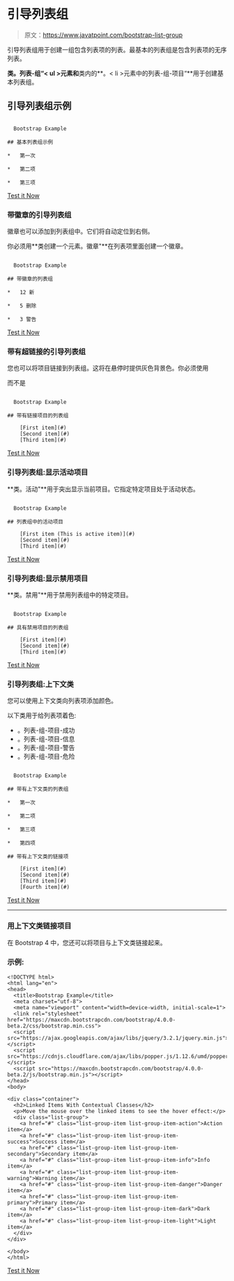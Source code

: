 # 引导列表组

> 原文：<https://www.javatpoint.com/bootstrap-list-group>

引导列表组用于创建一组包含列表项的列表。最基本的列表组是包含列表项的无序列表。

**类。列表-组“< ul >元素和**类内的**。< li >元素中的列表-组-项目“**用于创建基本列表组。

## 引导列表组示例

```

  Bootstrap Example

## 基本列表组示例

*   第一次

*   第二项

*   第三项

```

[Test it Now](https://www.javatpoint.com/oprweb/test.jsp?filename=bootstraplistgroup1)

### 带徽章的引导列表组

徽章也可以添加到列表组中。它们将自动定位到右侧。

你必须用**类创建一个元素。徽章"**在列表项里面创建一个徽章。

```

  Bootstrap Example

## 带徽章的列表组

*   12 新

*   5 删除

*   3 警告

```

[Test it Now](https://www.javatpoint.com/oprweb/test.jsp?filename=bootstraplistgroup2)

### 带有超链接的引导列表组

您也可以将项目链接到列表组。这将在悬停时提供灰色背景色。你必须使用

而不是

```

  Bootstrap Example

## 带有链接项目的列表组

    [First item](#)
    [Second item](#)
    [Third item](#)

```

[Test it Now](https://www.javatpoint.com/oprweb/test.jsp?filename=bootstraplistgroup3)

### 引导列表组:显示活动项目

**类。活动"**用于突出显示当前项目。它指定特定项目处于活动状态。

```

  Bootstrap Example

## 列表组中的活动项目

    [First item (This is active item)](#)
    [Second item](#)
    [Third item](#)

```

[Test it Now](https://www.javatpoint.com/oprweb/test.jsp?filename=bootstraplistgroup4)

### 引导列表组:显示禁用项目

**类。禁用"**用于禁用列表组中的特定项目。

```

  Bootstrap Example

## 具有禁用项目的列表组

    [First item](#)
    [Second item](#)
    [Third item](#)

```

[Test it Now](https://www.javatpoint.com/oprweb/test.jsp?filename=bootstraplistgroup5)

### 引导列表组:上下文类

您可以使用上下文类向列表项添加颜色。

以下类用于给列表项着色:

*   。列表-组-项目-成功
*   。列表-组-项目-信息
*   。列表-组-项目-警告
*   。列表-组-项目-危险

```

  Bootstrap Example

## 带有上下文类的列表组

*   第一次

*   第二项

*   第三项

*   第四项

## 带有上下文类的链接项

    [First item](#)
    [Second item](#)
    [Third item](#)
    [Fourth item](#)

```

[Test it Now](https://www.javatpoint.com/oprweb/test.jsp?filename=bootstraplistgroup6)

* * *

### 用上下文类链接项目

在 Bootstrap 4 中，您还可以将项目与上下文类链接起来。

### 示例:

```
<!DOCTYPE html>
<html lang="en">
<head>
  <title>Bootstrap Example</title>
  <meta charset="utf-8">
  <meta name="viewport" content="width=device-width, initial-scale=1">
  <link rel="stylesheet" href="https://maxcdn.bootstrapcdn.com/bootstrap/4.0.0-beta.2/css/bootstrap.min.css">
  <script src="https://ajax.googleapis.com/ajax/libs/jquery/3.2.1/jquery.min.js"></script>
  <script src="https://cdnjs.cloudflare.com/ajax/libs/popper.js/1.12.6/umd/popper.min.js"></script>
  <script src="https://maxcdn.bootstrapcdn.com/bootstrap/4.0.0-beta.2/js/bootstrap.min.js"></script>
</head>
<body>

<div class="container">
  <h2>Linked Items With Contextual Classes</h2>
  <p>Move the mouse over the linked items to see the hover effect:</p>
  <div class="list-group">
    <a href="#" class="list-group-item list-group-item-action">Action item</a>
    <a href="#" class="list-group-item list-group-item-success">Success item</a>
    <a href="#" class="list-group-item list-group-item-secondary">Secondary item</a>
    <a href="#" class="list-group-item list-group-item-info">Info item</a>
    <a href="#" class="list-group-item list-group-item-warning">Warning item</a>
    <a href="#" class="list-group-item list-group-item-danger">Danger item</a>
    <a href="#" class="list-group-item list-group-item-primary">Primary item</a>
    <a href="#" class="list-group-item list-group-item-dark">Dark item</a>
    <a href="#" class="list-group-item list-group-item-light">Light item</a>
  </div>
</div>

</body>
</html>

```

[Test it Now](https://www.javatpoint.com/oprweb/test.jsp?filename=bootstrap4listgroup)